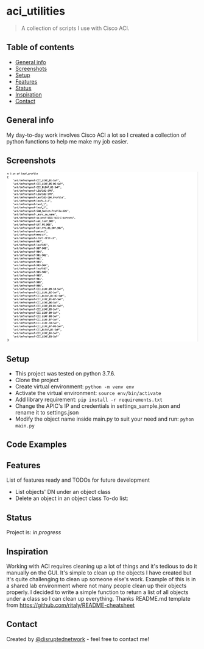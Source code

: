 # aci_utilities
> A collection of scripts I use with Cisco ACI.

## Table of contents
* [General info](#general-info)
* [Screenshots](#screenshots)
* [Setup](#setup)
* [Features](#features)
* [Status](#status)
* [Inspiration](#inspiration)
* [Contact](#contact)

## General info
My day-to-day work involves Cisco ACI a lot so I created a collection of python functions to help me make my job easier.

## Screenshots
![Example screenshot](./img/aci_operation_screenshot1.png)

## Setup
* This project was tested on python 3.7.6.
* Clone the project
* Create virtual environment: `python -m venv env`
* Activate the virtual environment: `source env/bin/activate`
* Add library requirement: `pip install -r requirements.txt`
* Change the APIC's IP and credentials in settings_sample.json and rename it to settings.json
* Modify the object name inside main.py to suit your need and run: `pyhon main.py`

## Code Examples

## Features
List of features ready and TODOs for future development
* List objects' DN under an object class
* Delete an object in an object class
To-do list:

## Status
Project is: _in progress_

## Inspiration
Working with ACI requires cleaning up a lot of things and it's tedious to do it manually on the GUI. It's simple to clean up the objects I have created but it's quite challenging to clean up someone else's work. Example of this is in a shared lab environment where not many people clean up their objects properly. I decided to write a simple function to return a list of all objects under a class so I can clean up everything. 
Thanks README.md template from https://github.com/ritaly/README-cheatsheet

## Contact
Created by [@disruptednetwork](https://github.com/disruptednetwork) - feel free to contact me!
